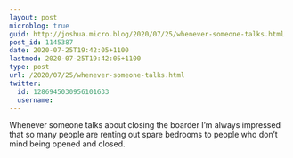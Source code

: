 ```yaml
---
layout: post
microblog: true
guid: http://joshua.micro.blog/2020/07/25/whenever-someone-talks.html
post_id: 1145387
date: 2020-07-25T19:42:05+1100
lastmod: 2020-07-25T19:42:05+1100
type: post
url: /2020/07/25/whenever-someone-talks.html
twitter:
  id: 1286945030956101633
  username: 
---
```

Whenever someone talks about closing the boarder I’m always impressed that so many people are renting out spare bedrooms to people who don’t mind being opened and closed.
